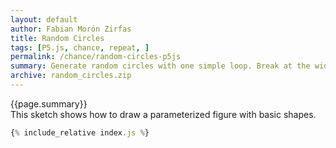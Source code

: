```yaml
---
layout: default
author: Fabian Morón Zirfas
title: Random Circles
tags: [P5.js, chance, repeat, ]
permalink: /chance/random-circles-p5js
summary: Generate random circles with one simple loop. Break at the width of the canvas.
archive: random_circles.zip
---
```


<div class="hero">{{page.summary}}</div>
This sketch shows how to draw a parameterized figure with basic shapes.

<!-- more -->

<div id="sketch"></div>

```js
{% include_relative index.js %}
```

<script type="text/javascript" src="{{site.baseurl}}/assets/js/p5.min.js"></script>
<script type="text/javascript" src="{{site.baseurl}}/{{ page.path | replace:'.md','.js' }}"></script>